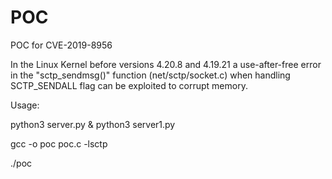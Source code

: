 # POC
POC for CVE-2019-8956


In the Linux Kernel before versions 4.20.8 and 4.19.21 a use-after-free error in the "sctp_sendmsg()" function (net/sctp/socket.c) 
when handling SCTP_SENDALL flag can be exploited to corrupt memory.


Usage:

python3 server.py & python3 server1.py

gcc -o poc poc.c -lsctp

./poc
